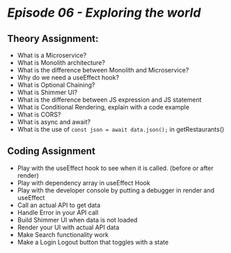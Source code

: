 # _Episode 06 - Exploring the world_

## Theory Assignment:
- What is a Microservice?
- What is Monolith architecture?
- What is the difference between Monolith and Microservice?
- Why do we need a useEffect hook?
- What is Optional Chaining?
- What is Shimmer UI?
- What is the difference between JS expression and JS statement
- What is Conditional Rendering, explain with a code example
- What is CORS?
- What is async and await?
- What is the use of `const json = await data.json();` in getRestaurants()


## Coding Assignment
- Play with the useEffect hook to see when it is called. (before or after render)
- Play with dependency array in useEffect Hook
- Play with the developer console by putting a debugger in render and useEffect
- Call an actual API to get data
- Handle Error in your API call
- Build Shimmer UI when data is not loaded
- Render your UI with actual API data
- Make Search functionality work
- Make a Login Logout button that toggles with a state